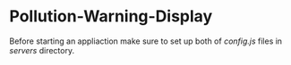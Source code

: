 # Pollution-Warning-Display
Before starting an appliaction make sure to set up both of *config.js* files in *servers* directory.
